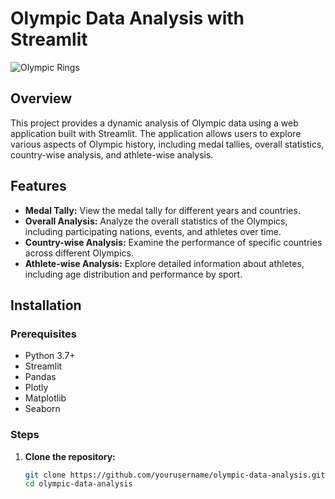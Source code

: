 # Olympic Data Analysis with Streamlit

![Olympic Rings](https://e7.pngegg.com/pngimages/1020/402/png-clipart-2024-summer-olympics-brand-circle-area-olympic-rings-olympics-logo-text-sport.png)

## Overview

This project provides a dynamic analysis of Olympic data using a web application built with Streamlit. The application allows users to explore various aspects of Olympic history, including medal tallies, overall statistics, country-wise analysis, and athlete-wise analysis.

## Features

- **Medal Tally:** View the medal tally for different years and countries.
- **Overall Analysis:** Analyze the overall statistics of the Olympics, including participating nations, events, and athletes over time.
- **Country-wise Analysis:** Examine the performance of specific countries across different Olympics.
- **Athlete-wise Analysis:** Explore detailed information about athletes, including age distribution and performance by sport.

## Installation

### Prerequisites

- Python 3.7+
- Streamlit
- Pandas
- Plotly
- Matplotlib
- Seaborn

### Steps

1. **Clone the repository:**

   ```bash
   git clone https://github.com/yourusername/olympic-data-analysis.git
   cd olympic-data-analysis
